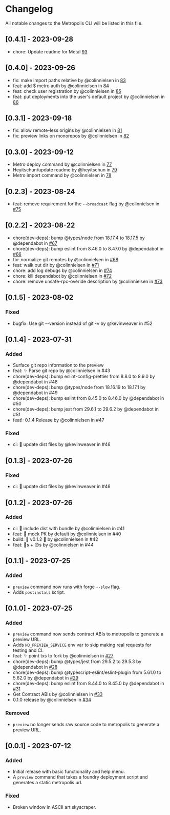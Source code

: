 # Changelog

All notable changes to the Metropolis CLI will be listed in this file.

## [0.4.1] - 2023-09-28

- chore: Update readme for Metal [93](https://github.com/0xmetropolis/cli/pull/93)

## [0.4.0] - 2023-09-26

- fix: make import paths relative by @colinnielsen in
  [83](https://github.com/0xmetropolis/cli/pull/83)
- feat: add $ metro auth by @colinnielsen in [84](https://github.com/0xmetropolis/cli/pull/84)
- feat: check user registration by @colinnielsen in
  [85](https://github.com/0xmetropolis/cli/pull/85)
- feat: put deployments into the user's default project by @colinnielsen in
  [86](https://github.com/0xmetropolis/cli/pull/86)

## [0.3.1] - 2023-09-18

- fix: allow remote-less origins by @colinnielsen in
  [81](https://github.com/0xmetropolis/cli/pull/81)
- fix: preview links on monorepos by @colinnielsen in
  [82](https://github.com/0xmetropolis/cli/pull/82)

## [0.3.0] - 2023-09-12

- Metro deploy command by @colinnielsen in [77](https://github.com/0xmetropolis/cli/pull/77)
- Heyitschun/update readme by @heyitschun in [79](https://github.com/0xmetropolis/cli/pull/79)
- Metro import command by @colinnielsen in [78](https://github.com/0xmetropolis/cli/pull/78)

## [0.2.3] - 2023-08-24

- feat: remove requirement for the `--broadcast` flag by @colinnielsen in
  [#75](https://github.com/0xmetropolis/cli/pull/75)

## [0.2.2] - 2023-08-22

- chore(dev-deps): bump @types/node from 18.17.4 to 18.17.5 by @dependabot in
  [#67](https://github.com/0xmetropolis/cli/pull/67)
- chore(dev-deps): bump eslint from 8.46.0 to 8.47.0 by @dependabot in
  [#66](https://github.com/0xmetropolis/cli/pull/66)
- fix: normalize git remotes by @colinnielsen in [#68](https://github.com/0xmetropolis/cli/pull/68)
- feat: walk out dir by @colinnielsen in [#71](https://github.com/0xmetropolis/cli/pull/71)
- chore: add log debugs by @colinnielsen in [#74](https://github.com/0xmetropolis/cli/pull/74)
- chore: kill dependabot by @colinnielsen in [#72](https://github.com/0xmetropolis/cli/pull/72)
- chore: remove unsafe-rpc-overide description by @colinnielsen in
  [#73](https://github.com/0xmetropolis/cli/pull/73)

## [0.1.5] - 2023-08-02

### Fixed

- bugfix: Use git --version instead of git -v by @kevinweaver in #52

## [0.1.4] - 2023-07-31

### Added

- Surface git repo information to the preview
- feat: ✨ Parse git repo by @colinnielsen in #43
- chore(dev-deps): bump eslint-config-prettier from 8.8.0 to 8.9.0 by @dependabot in #48
- chore(dev-deps): bump @types/node from 18.16.19 to 18.17.1 by @dependabot in #49
- chore(dev-deps): bump eslint from 8.45.0 to 8.46.0 by @dependabot in #50
- chore(dev-deps): bump jest from 29.6.1 to 29.6.2 by @dependabot in #51
- feat!: 0.1.4 Release by @colinnielsen in #47

### Fixed

- ci: 🔖 update dist files by @kevinweaver in #46

## [0.1.3] - 2023-07-26

### Fixed

- ci: 🔖 update dist files by @kevinweaver in #46

## [0.1.2] - 2023-07-26

### Added

- ci: 🔖 include dist with bundle by @colinnielsen in #41
- feat: 🔐 mock PK by default by @colinnielsen in #40
- build: 🔖 v0.1.2 🎉 by @colinnielsen in #42
- feat: 🔔s + 😙s by @colinnielsen in #44

## [0.1.1] - 2023-07-25

### Added

- `preview` command now runs with forge `--slow` flag.
- Adds `postinstall` script.

## [0.1.0] - 2023-07-25

### Added

- `preview` command now sends contract ABIs to metropolis to generate a preview URL.
- Adds `NO_PREVIEW_SERVICE` env var to skip making real requests for testing and CI.
- feat: :sparkles: point txs to fork by @colinnielsen in
  [#27](https://github.com/0xmetropolis/cli/pull/27)
- chore(dev-deps): bump @types/jest from 29.5.2 to 29.5.3 by @dependabot in
  [#28](https://github.com/0xmetropolis/cli/pull/28)
- chore(dev-deps): bump @typescript-eslint/eslint-plugin from 5.61.0 to 5.62.0 by @dependabot in
  [#29](https://github.com/0xmetropolis/cli/pull/29)
- chore(dev-deps): bump eslint from 8.44.0 to 8.45.0 by @dependabot in
  [#31](https://github.com/0xmetropolis/cli/pull/31)
- Get Contract ABIs by @colinnielsen in [#33](https://github.com/0xmetropolis/cli/pull/33)
- 0.1.0 release by @colinnielsen in [#34](https://github.com/0xmetropolis/cli/pull/34)

### Removed

- `preview` no longer sends raw source code to metropolis to generate a preview URL.

## [0.0.1] - 2023-07-12

### Added

- Initial release with basic functionality and help menu.
- A `preview` command that takes a foundry deployment script and generates a static metropolis url.

### Fixed

- Broken window in ASCII art skyscraper.
